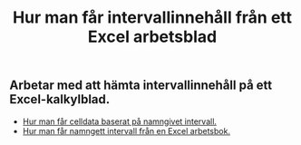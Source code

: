 ﻿---
title: Hur man får intervallinnehåll från ett Excel arbetsblad
second_title: Aspose.Cells Cloud Documen
linktitle: Ge
type: docs
url: /sv/ranges/get/
keywords: How to get range content from an Excel worksheet
description: Aspose.Cells Cloud REST API stöd för att hämta intervallinnehåll från ett Excel kalkylblad. SDK stöder olika utvecklingsspråk. De inkluderar Android, C#, Go, Java, NodeJS, Perl, PHP, Python, Ruby och swift
weight: 20
kwords: Excel, Office Cloud, REST API, Spreadsheet, PDF, CSV, Json, Markdwon, Hur får man intervallinnehåll från ett Excel kalkylblad
---
## Arbetar med att hämta intervallinnehåll på ett Excel-kalkylblad.


- [Hur man får celldata baserat på namngivet intervall.](/cells/sv/ranges/get/values/) 
- [Hur man får namngett intervall från en Excel arbetsbok.](/cells/sv/ranges/get/name/) 


